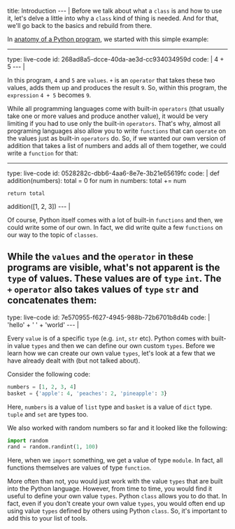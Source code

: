 title: Introduction
--- |
  Before we talk about what a `class` is and how to use it, let's delve a little into why a `class` kind of thing is needed. And for that, we'll go back to the basics and rebuild from there.

  In [anatomy of a Python program](/@python-program-anatomy), we started with this simple example:

---
type: live-code
id: 268ad8a5-dcce-40da-ae3d-cc934034959d
code: |
  4 + 5
--- |

  In this program, `4` and `5` are `values`. `+` is an `operator` that takes these two values, adds them up and produces the result `9`. So, within this program, the `expression` `4 + 5` becomes `9`.

  While all programming languages come with built-in `operators` (that usually take one or more values and produce another value), it would be very limiting if you had to use only the built-in `operators`. That's why, almost all programing languages also allow you to write `functions` that can `operate` on the values just as built-in `operators` do. So, if we wanted our own version of addition that takes a list of numbers and adds all of them together, we could write a `function` for that:

---
type: live-code
id: 0528282c-dbb6-4aa6-8e7e-3b21e65619fc
code: |
  def addition(numbers):
    total = 0
    for num in numbers:
      total += num

    return total

  addition([1, 2, 3])
--- |

  Of course, Python itself comes with a lot of built-in `functions` and then, we could write some of our own. In fact, we did write quite a few `functions` on our way to the topic of `classes`.

  While the `values` and the `operator` in these programs are visible, what's not apparent is the `type` of values. These values are of `type` `int`. The `+` `operator` also takes values of `type` `str` and concatenates them:
---
type: live-code
id: 7e570955-f627-4945-988b-72b6701b8d4b
code: |
 'hello' + ' ' + 'world'
--- |

  Every `value` is of a specific `type` (e.g. `int`, `str` etc). Python comes with built-in value `types` and then we can define our own custom `types`. Before we learn how we can create our own value `types`, let's look at a few that we have already dealt with (but not talked about).

  Consider the following code:
  ```Python
  numbers = [1, 2, 3, 4]
  basket = {'apple': 4, 'peaches': 2, 'pineapple': 3}
  ```

  Here, `numbers` is a value of `list` type and `basket` is a value of `dict` type. `tuple` and `set` are types too.

  We also worked with random numbers so far and it looked like the following:
  ```Python
  import random
  rand = random.randint(1, 100)
  ```

  Here, when we `import` something, we get a value of type `module`. In fact, all functions themselves are values of type `function`.

  More often than not, you would just work with the value `types` that are built into the Python language. However, from time to time, you would find it useful to define your own value `types`. Python `class` allows you to do that. In fact, even if you don't create your own value `types`, you would often end up using value `types` defined by others using Python `class`. So, it's important to add this to your list of tools.
